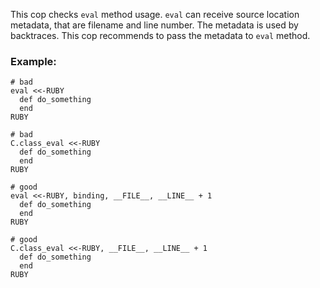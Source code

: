 This cop checks `eval` method usage. `eval` can receive source location
metadata, that are filename and line number. The metadata is used by
backtraces. This cop recommends to pass the metadata to `eval` method.

### Example:
    # bad
    eval <<-RUBY
      def do_something
      end
    RUBY

    # bad
    C.class_eval <<-RUBY
      def do_something
      end
    RUBY

    # good
    eval <<-RUBY, binding, __FILE__, __LINE__ + 1
      def do_something
      end
    RUBY

    # good
    C.class_eval <<-RUBY, __FILE__, __LINE__ + 1
      def do_something
      end
    RUBY
